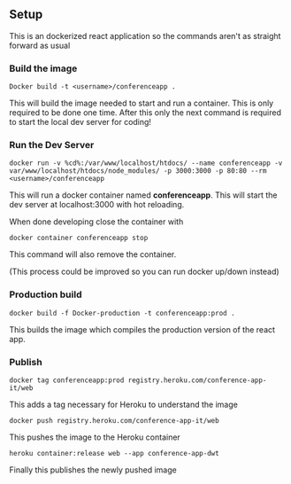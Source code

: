 ## Setup
This is an dockerized react application so the commands aren't as straight forward as usual

### Build the image
`Docker build -t <username>/conferenceapp .`

This will build the image needed to start and run a container. This is only required to be done one time. After this only the next command is required to start the local dev server for coding!

### Run the Dev Server
`docker run -v %cd%:/var/www/localhost/htdocs/ --name conferenceapp -v var/www/localhost/htdocs/node_modules/ -p 3000:3000 -p 80:80 --rm <username>/conferenceapp`

This will run a docker container named **conferenceapp**. This will start the dev server at localhost:3000 with hot reloading. 

When done developing close the container with

`docker container conferenceapp stop` 

This command will also remove the container.

(This process could be improved so you can run docker up/down instead)

### Production build
`docker build -f Docker-production -t conferenceapp:prod .`

This builds the image which compiles the production version of the react app.

### Publish
`docker tag conferenceapp:prod registry.heroku.com/conference-app-it/web`

This adds a tag necessary for Heroku to understand the image

`docker push registry.heroku.com/conference-app-it/web`

This pushes the image to the Heroku container

`heroku container:release web --app conference-app-dwt`

Finally this publishes the newly pushed image
